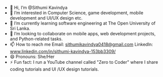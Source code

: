 - 👋 Hi, I’m @Sithumi Kavindya
- 👀 I’m interested in Computer Science, game development, mobile development and UI/UX design etc.
- 🌱 I’m currently learning software engineering at The Open University of Sri Lanka.
- 💞️ I’m looking to collaborate on mobile apps, web development projects, and Python-related tasks.
- 📫 How to reach me
      Email: sithumikavindya0418@gmail.com
      Linkedln: www.linkedin.com/in/sithumi-kavindya-153bb3309/
- 😄 Pronouns: She/Her
- ⚡ Fun fact: I run a YouTube channel called "Zero to Coder" where I share coding tutorials and UI /UX design tutorials.

<!---
sithu0302/sithu0302 is a ✨ special ✨ repository because its `README.md` (this file) appears on your GitHub profile.
You can click the Preview link to take a look at your changes.
--->
